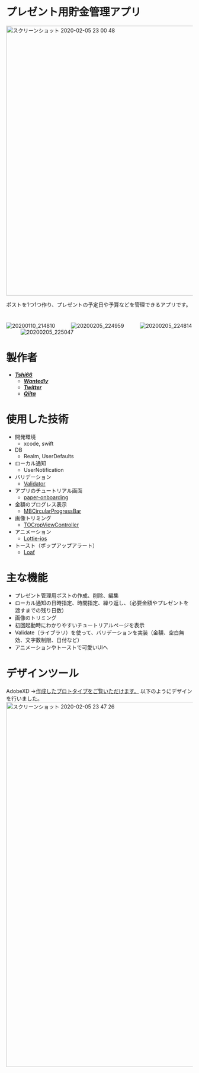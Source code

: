# プレゼント用貯金管理アプリ  
<img width="728" alt="スクリーンショット 2020-02-05 23 00 48" src="https://user-images.githubusercontent.com/47974150/73848915-5cdee200-486c-11ea-9b05-2781c07234f1.png">

ポストを1つ1つ作り、プレゼントの予定日や予算などを管理できるアプリです。

#

![20200110_214810](https://user-images.githubusercontent.com/47974150/72154744-c8ac6700-33f4-11ea-9583-ce14a7c8f592.GIF)
&ensp;&ensp;&ensp;&ensp;&ensp;
![20200205_224959](https://user-images.githubusercontent.com/47974150/73849300-0faf4000-486d-11ea-8fb8-12584f02fe38.GIF)
&ensp;&ensp;&ensp;&ensp;&ensp;
![20200205_224814](https://user-images.githubusercontent.com/47974150/73849264-fc9c7000-486c-11ea-849e-737aaf1c8ec3.GIF)
&ensp;&ensp;&ensp;&ensp;&ensp;
![20200205_225047](https://user-images.githubusercontent.com/47974150/73849385-2d7ca500-486d-11ea-9238-325325aaf797.GIF)

# 製作者
+ [***Tshi66***](https://github.com/Tshi66)
    + [***Wantedly***](https://www.wantedly.com/users/99532404)
    + [***Twitter***](https://twitter.com/Takahir10791670)
    + [***Qiita***](https://qiita.com/Tsh-43879562)

# 使用した技術
  + 開発環境
      + xcode, swift 
  + DB
      + Realm, UserDefaults
  + ローカル通知
      + UserNotification
  + バリデーション 
      + [Validator](https://github.com/adamwaite/Validator)
  + アプリのチュートリアル画面
      + [paper-onboarding](https://github.com/Ramotion/paper-onboarding)
  + 金額のプログレス表示
      + [MBCircularProgressBar](https://github.com/MatiBot/MBCircularProgressBar)
  + 画像トリミング
      + [TOCropViewController](https://github.com/TimOliver/TOCropViewController)
  + アニメーション
    + [Lottie-ios](https://github.com/airbnb/lottie-ios)
  + トースト（ポップアップアラート）
    + [Loaf](https://github.com/schmidyy/Loaf)
      
# 主な機能
  + プレゼント管理用ポストの作成、削除、編集
  + ローカル通知の日時指定、時間指定、繰り返し、（必要金額やプレゼントを渡すまでの残り日数）
  + 画像のトリミング
  + 初回起動時にわかりやすいチュートリアルページを表示
  + Validate（ライブラリ）を使って、バリデーションを実装（金額、空白無効、文字数制限、日付など）
  + アニメーションやトーストで可愛いUIへ
  

# デザインツール

AdobeXD
→[作成したプロトタイプをご覧いただけます。](https://xd.adobe.com/view/170dd0bc-ee66-4eb9-7f09-06548c65ce7f-613c/?fullscreen&hints=off)
以下のようにデザインを行いました。
<img width="985" alt="スクリーンショット 2020-02-05 23 47 26" src="https://user-images.githubusercontent.com/47974150/73852151-0d9bb000-4872-11ea-8bbf-0e98bab13a02.png">

